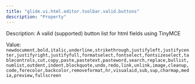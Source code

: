 ```yaml
---
title: "glide.ui.html.editor.toolbar.valid.buttons"
description: "Property"
---
```


Description: A valid (supported) button list for html fields using TinyMCE

Value: `newdocument,bold,italic,underline,strikethrough,justifyleft,justifycenter,justifyright,justifyfull,formatselect,fontselect,fontsizeselect,tablecontrols,cut,copy,paste,pastetext,pasteword,search,replace,bullist,numlist,outdent,indent,blockquote,undo,redo,link,unlink,image,cleanup,code,forecolor,backcolor,removeformat,hr,visualaid,sub,sup,charmap,media,preview,fullscreen`